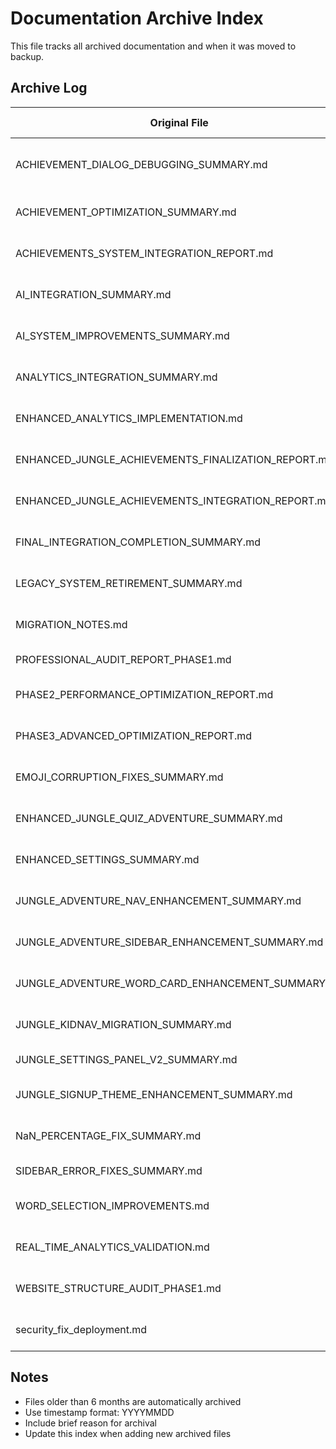 # Documentation Archive Index

This file tracks all archived documentation and when it was moved to backup.

## Archive Log

| Original File                                       | Archive Date | Archived As                                                  | Reason                              |
| --------------------------------------------------- | ------------ | ------------------------------------------------------------ | ----------------------------------- |
| ACHIEVEMENT_DIALOG_DEBUGGING_SUMMARY.md             | 2025-01-03   | ACHIEVEMENT_DIALOG_DEBUGGING_SUMMARY_20250103.md             | Older debugging summary report      |
| ACHIEVEMENT_OPTIMIZATION_SUMMARY.md                 | 2025-01-03   | ACHIEVEMENT_OPTIMIZATION_SUMMARY_20250103.md                 | Historical optimization report      |
| ACHIEVEMENTS_SYSTEM_INTEGRATION_REPORT.md           | 2025-01-03   | ACHIEVEMENTS_SYSTEM_INTEGRATION_REPORT_20250103.md           | Integration completion report       |
| AI_INTEGRATION_SUMMARY.md                           | 2025-01-03   | AI_INTEGRATION_SUMMARY_20250103.md                           | AI system integration summary       |
| AI_SYSTEM_IMPROVEMENTS_SUMMARY.md                   | 2025-01-03   | AI_SYSTEM_IMPROVEMENTS_SUMMARY_20250103.md                   | AI improvements documentation       |
| ANALYTICS_INTEGRATION_SUMMARY.md                    | 2025-01-03   | ANALYTICS_INTEGRATION_SUMMARY_20250103.md                    | Analytics integration report        |
| ENHANCED_ANALYTICS_IMPLEMENTATION.md                | 2025-01-03   | ENHANCED_ANALYTICS_IMPLEMENTATION_20250103.md                | Analytics implementation details    |
| ENHANCED_JUNGLE_ACHIEVEMENTS_FINALIZATION_REPORT.md | 2025-01-03   | ENHANCED_JUNGLE_ACHIEVEMENTS_FINALIZATION_REPORT_20250103.md | Achievement system finalization     |
| ENHANCED_JUNGLE_ACHIEVEMENTS_INTEGRATION_REPORT.md  | 2025-01-03   | ENHANCED_JUNGLE_ACHIEVEMENTS_INTEGRATION_REPORT_20250103.md  | Enhanced achievement integration    |
| FINAL_INTEGRATION_COMPLETION_SUMMARY.md             | 2025-01-03   | FINAL_INTEGRATION_COMPLETION_SUMMARY_20250103.md             | Final integration summary           |
| LEGACY_SYSTEM_RETIREMENT_SUMMARY.md                 | 2025-01-03   | LEGACY_SYSTEM_RETIREMENT_SUMMARY_20250103.md                 | Legacy system retirement notes      |
| MIGRATION_NOTES.md                                  | 2025-01-03   | MIGRATION_NOTES_20250103.md                                  | Historical migration documentation  |
| PROFESSIONAL_AUDIT_REPORT_PHASE1.md                 | 2025-01-03   | PROFESSIONAL_AUDIT_REPORT_PHASE1_20250103.md                 | Phase 1 audit report                |
| PHASE2_PERFORMANCE_OPTIMIZATION_REPORT.md           | 2025-01-03   | PHASE2_PERFORMANCE_OPTIMIZATION_REPORT_20250103.md           | Phase 2 optimization report         |
| PHASE3_ADVANCED_OPTIMIZATION_REPORT.md              | 2025-01-03   | PHASE3_ADVANCED_OPTIMIZATION_REPORT_20250103.md              | Phase 3 optimization report         |
| EMOJI_CORRUPTION_FIXES_SUMMARY.md                   | 2025-01-03   | EMOJI_CORRUPTION_FIXES_SUMMARY_20250103.md                   | Emoji corruption fix summary        |
| ENHANCED_JUNGLE_QUIZ_ADVENTURE_SUMMARY.md           | 2025-01-03   | ENHANCED_JUNGLE_QUIZ_ADVENTURE_SUMMARY_20250103.md           | Quiz adventure enhancement summary  |
| ENHANCED_SETTINGS_SUMMARY.md                        | 2025-01-03   | ENHANCED_SETTINGS_SUMMARY_20250103.md                        | Settings enhancement documentation  |
| JUNGLE_ADVENTURE_NAV_ENHANCEMENT_SUMMARY.md         | 2025-01-03   | JUNGLE_ADVENTURE_NAV_ENHANCEMENT_SUMMARY_20250103.md         | Navigation enhancement summary      |
| JUNGLE_ADVENTURE_SIDEBAR_ENHANCEMENT_SUMMARY.md     | 2025-01-03   | JUNGLE_ADVENTURE_SIDEBAR_ENHANCEMENT_SUMMARY_20250103.md     | Sidebar enhancement summary         |
| JUNGLE_ADVENTURE_WORD_CARD_ENHANCEMENT_SUMMARY.md   | 2025-01-03   | JUNGLE_ADVENTURE_WORD_CARD_ENHANCEMENT_SUMMARY_20250103.md   | Word card enhancement summary       |
| JUNGLE_KIDNAV_MIGRATION_SUMMARY.md                  | 2025-01-03   | JUNGLE_KIDNAV_MIGRATION_SUMMARY_20250103.md                  | KidNav migration summary            |
| JUNGLE_SETTINGS_PANEL_V2_SUMMARY.md                 | 2025-01-03   | JUNGLE_SETTINGS_PANEL_V2_SUMMARY_20250103.md                 | Settings panel V2 summary           |
| JUNGLE_SIGNUP_THEME_ENHANCEMENT_SUMMARY.md          | 2025-01-03   | JUNGLE_SIGNUP_THEME_ENHANCEMENT_SUMMARY_20250103.md          | Signup theme enhancement summary    |
| NaN_PERCENTAGE_FIX_SUMMARY.md                       | 2025-01-03   | NaN_PERCENTAGE_FIX_SUMMARY_20250103.md                       | NaN percentage fix documentation    |
| SIDEBAR_ERROR_FIXES_SUMMARY.md                      | 2025-01-03   | SIDEBAR_ERROR_FIXES_SUMMARY_20250103.md                      | Sidebar error fixes summary         |
| WORD_SELECTION_IMPROVEMENTS.md                      | 2025-01-03   | WORD_SELECTION_IMPROVEMENTS_20250103.md                      | Word selection improvements summary |
| REAL_TIME_ANALYTICS_VALIDATION.md                   | 2025-01-03   | REAL_TIME_ANALYTICS_VALIDATION_20250103.md                   | Real-time analytics validation      |
| WEBSITE_STRUCTURE_AUDIT_PHASE1.md                   | 2025-01-03   | WEBSITE_STRUCTURE_AUDIT_PHASE1_20250103.md                   | Website structure audit phase 1     |
| security_fix_deployment.md                          | 2025-01-03   | security_fix_deployment_20250103.md                          | Security fix deployment notes       |

## Notes

- Files older than 6 months are automatically archived
- Use timestamp format: YYYYMMDD
- Include brief reason for archival
- Update this index when adding new archived files
